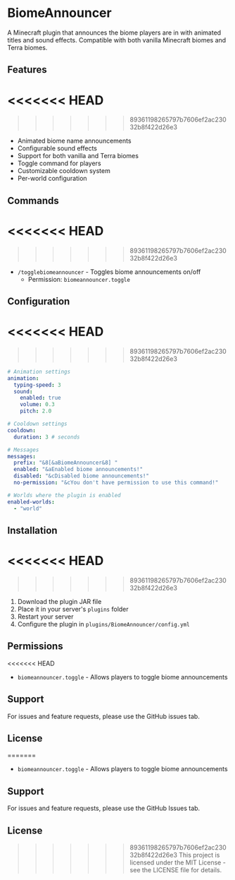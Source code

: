 # BiomeAnnouncer

A Minecraft plugin that announces the biome players are in with animated titles and sound effects. Compatible with both vanilla Minecraft biomes and Terra biomes.

## Features
<<<<<<< HEAD
=======

>>>>>>> 89361198265797b7606ef2ac23032b8f422d26e3
- Animated biome name announcements
- Configurable sound effects
- Support for both vanilla and Terra biomes
- Toggle command for players
- Customizable cooldown system
- Per-world configuration

## Commands
<<<<<<< HEAD
=======

>>>>>>> 89361198265797b7606ef2ac23032b8f422d26e3
- `/togglebiomeannouncer` - Toggles biome announcements on/off
  - Permission: `biomeannouncer.toggle`

## Configuration
<<<<<<< HEAD
=======

>>>>>>> 89361198265797b7606ef2ac23032b8f422d26e3
```yaml
# Animation settings
animation:
  typing-speed: 3
  sound:
    enabled: true
    volume: 0.3
    pitch: 2.0

# Cooldown settings
cooldown:
  duration: 3 # seconds

# Messages
messages:
  prefix: "&8[&aBiomeAnnouncer&8] "
  enabled: "&aEnabled biome announcements!"
  disabled: "&cDisabled biome announcements!"
  no-permission: "&cYou don't have permission to use this command!"

# Worlds where the plugin is enabled
enabled-worlds:
  - "world"
```

## Installation
<<<<<<< HEAD
=======

>>>>>>> 89361198265797b7606ef2ac23032b8f422d26e3
1. Download the plugin JAR file
2. Place it in your server's `plugins` folder
3. Restart your server
4. Configure the plugin in `plugins/BiomeAnnouncer/config.yml`

## Permissions
<<<<<<< HEAD
- `biomeannouncer.toggle` - Allows players to toggle biome announcements

## Support
For issues and feature requests, please use the GitHub issues tab.

## License
=======

- `biomeannouncer.toggle` - Allows players to toggle biome announcements

## Support

For issues and feature requests, please use the GitHub Issues tab.

## License

>>>>>>> 89361198265797b7606ef2ac23032b8f422d26e3
This project is licensed under the MIT License - see the LICENSE file for details.
